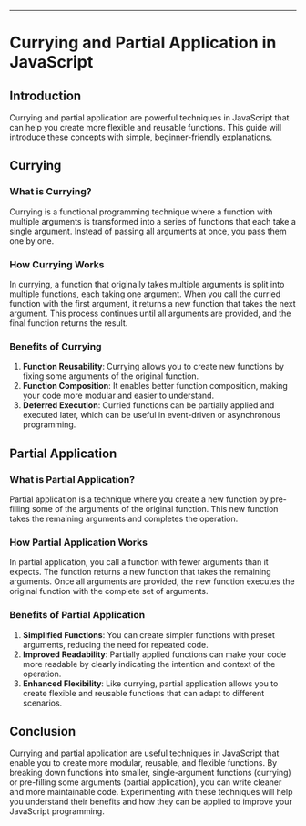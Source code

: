 ---

# Currying and Partial Application in JavaScript

## Introduction

Currying and partial application are powerful techniques in JavaScript that can help you create more flexible and reusable functions. This guide will introduce these concepts with simple, beginner-friendly explanations.

## Currying

### What is Currying?

Currying is a functional programming technique where a function with multiple arguments is transformed into a series of functions that each take a single argument. Instead of passing all arguments at once, you pass them one by one.

### How Currying Works

In currying, a function that originally takes multiple arguments is split into multiple functions, each taking one argument. When you call the curried function with the first argument, it returns a new function that takes the next argument. This process continues until all arguments are provided, and the final function returns the result.

### Benefits of Currying

1. **Function Reusability**: Currying allows you to create new functions by fixing some arguments of the original function.
2. **Function Composition**: It enables better function composition, making your code more modular and easier to understand.
3. **Deferred Execution**: Curried functions can be partially applied and executed later, which can be useful in event-driven or asynchronous programming.

## Partial Application

### What is Partial Application?

Partial application is a technique where you create a new function by pre-filling some of the arguments of the original function. This new function takes the remaining arguments and completes the operation.

### How Partial Application Works

In partial application, you call a function with fewer arguments than it expects. The function returns a new function that takes the remaining arguments. Once all arguments are provided, the new function executes the original function with the complete set of arguments.

### Benefits of Partial Application

1. **Simplified Functions**: You can create simpler functions with preset arguments, reducing the need for repeated code.
2. **Improved Readability**: Partially applied functions can make your code more readable by clearly indicating the intention and context of the operation.
3. **Enhanced Flexibility**: Like currying, partial application allows you to create flexible and reusable functions that can adapt to different scenarios.

## Conclusion

Currying and partial application are useful techniques in JavaScript that enable you to create more modular, reusable, and flexible functions. By breaking down functions into smaller, single-argument functions (currying) or pre-filling some arguments (partial application), you can write cleaner and more maintainable code. Experimenting with these techniques will help you understand their benefits and how they can be applied to improve your JavaScript programming.

